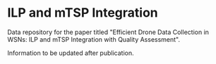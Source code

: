 # ILP and mTSP Integration
Data repository for the paper titled "Efficient Drone Data Collection in WSNs: ILP and mTSP Integration with Quality Assessment".

Information to be updated after publication.
